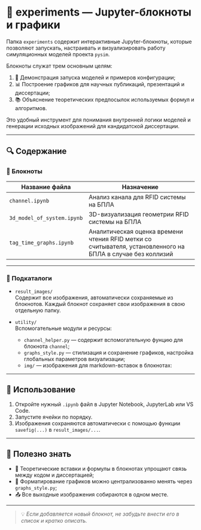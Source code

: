# 📁 experiments — Jupyter-блокноты и графики

Папка `experiments` содержит интерактивные Jupyter-блокноты, которые позволяют запускать, настраивать и визуализировать работу симуляционных моделей проекта `pysim`.

Блокноты служат трем основным целям:

1. 🧪 Демонстрация запуска моделей и примеров конфигурации;
2. 📊 Построение графиков для научных публикаций, презентаций и диссертации;
3. 📚 Объяснение теоретических предпосылок используемых формул и алгоритмов.

Это удобный инструмент для понимания внутренней логики моделей и генерации исходных изображений для кандидатской диссертации.

---


## 🔍 Содержание  
  
### 📓 Блокноты  
  
| Название файла               | Назначение                                                                 |  
|------------------------------|----------------------------------------------------------------------------|  
| `channel.ipynb`              | Анализ канала для RFID системы на БПЛА                          |  
| `3d_model_of_system.ipynb`   | 3D-визуализация геометрии RFID системы на БПЛА                                     |  
| `tag_time_graphs.ipynb`      | Аналитическая оценка времени чтения RFID метки со считывателя, установленного на БПЛА в случае без коллизий                  |  
  
---  
  
### 📂 Подкаталоги  
  
- `result_images/`    
 Содержит все изображения, автоматически сохраняемые из блокнотов. Каждый блокнот сохраняет свои изображения в свою отдельную папку.
- `utility/`    
 Вспомогательные модули и ресурсы:  
    
  - `channel_helper.py` — содержит вспомогательную фунцию для блокнота  `channel`;  
  - `graphs_style.py` — стилизация и сохранение графиков, настройка глобальных параметров визуализации;  
  - `img/` — изображения для markdown-вставок в блокнотах:  

  
---  
  
## 🧩 Использование  
  
1. Откройте нужный `.ipynb` файл в Jupyter Notebook, JupyterLab или VS Code.  
2. Запустите ячейки по порядку.  
3. Изображения сохраняются автоматически с помощью функции `savefig(...)` в `result_images/...`.  
  
---  
  
## 🧠 Полезно знать  
  
- 📎 Теоретические вставки и формулы в блокнотах упрощают связь между кодом и диссертацией;  
- 📐 Форматирование графиков можно централизованно менять через `graphs_style.py`;  
- 📤 Все выходные изображения собираются в одном месте.  
  
---  
  
> 💡 _Если добавляется новый блокнот, не забудьте внести его в список и кратко описать._